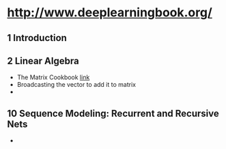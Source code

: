 # http://www.deeplearningbook.org/

## 1 Introduction

## 2 Linear Algebra

- The Matrix Cookbook [link](http://www2.imm.dtu.dk/pubdb/views/edoc_download.php/3274/pdf/imm3274.pdf)
- Broadcasting the vector to add it to matrix
-

## 10 Sequence Modeling: Recurrent and Recursive Nets

- 
